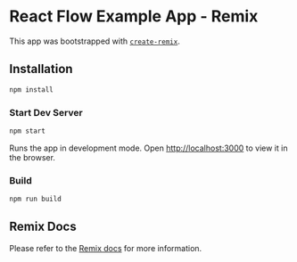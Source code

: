 # React Flow Example App - Remix

This app was bootstrapped with [`create-remix`](https://remix.run/docs/en/v1/tutorials/blog).

## Installation

```sh
npm install
```

### Start Dev Server

```sh
npm start
```

Runs the app in development mode. Open [http://localhost:3000](http://localhost:3000) to view it in the browser.

### Build

```sh
npm run build
```

## Remix Docs

Please refer to the [Remix docs](https://remix.run/docs/en/v1) for more information.
